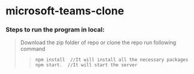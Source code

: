 # microsoft-teams-clone
### Steps to run the program in local: 
>Download the zip folder of repo or clone the repo
>run following command
>> `npm install  //It will install all the necessary packages`
>> `npm start.  //It will start the server` 
